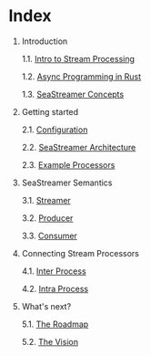 # Index

1. Introduction

    1.1. [Intro to Stream Processing](01-introduction/01-intro-to-streams.md)

    1.2. [Async Programming in Rust](01-introduction/02-async-programming.md)

    1.3. [SeaStreamer Concepts](01-introduction/03-sea-streamer.md)

2. Getting started

    2.1. [Configuration](02-getting-started/01-configuration.md)

    2.2. [SeaStreamer Architecture](02-getting-started/02-architecture.md)

    2.3. [Example Processors](02-getting-started/03-examples.md)

3. SeaStreamer Semantics

    3.1. [Streamer](03-streamer/01-streamer.md)

    3.2. [Producer](03-streamer/02-producer.md)

    3.3. [Consumer](03-streamer/03-consumer.md)

4. Connecting Stream Processors

    4.1. [Inter Process](04-processors/01-inter-process.md)

    4.2. [Intra Process](04-processors/02-intra-process.md)

5. What's next?

    5.1. [The Roadmap](05-whats-next/01-roadmap.md)

    5.2. [The Vision](05-whats-next/02-vision.md)
